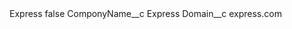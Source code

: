 <?xml version="1.0" encoding="UTF-8"?>
<CustomMetadata xmlns="http://soap.sforce.com/2006/04/metadata" xmlns:xsi="http://www.w3.org/2001/XMLSchema-instance" xmlns:xsd="http://www.w3.org/2001/XMLSchema">
    <label>Express</label>
    <protected>false</protected>
    <values>
        <field>ComponyName__c</field>
        <value xsi:type="xsd:string">Express</value>
    </values>
    <values>
        <field>Domain__c</field>
        <value xsi:type="xsd:string">express.com</value>
    </values>
</CustomMetadata>
